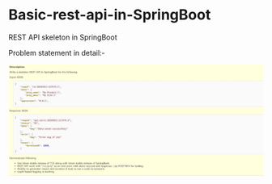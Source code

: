# Basic-rest-api-in-SpringBoot
REST API skeleton in SpringBoot

Problem statement in detail:-

![](problem.jpg)
